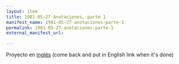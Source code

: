 ```yaml
---
layout: item
title: 1981-05-27 Anotaciones, parte 1
manifest_name: 1981-05-27-anotaciones-parte-1
permalink: 1981-05-27-anotaciones-parte-1
external_manifest_url: 

---
```

<!-- Add an essay or interpretive material below this line,
using HTML or markdown.  Do not modify this file above this line -->
Proyecto en <a href="https://lgsump.github.io/radio-venceremos-english/1981-05-20-annotations">inglés</a> (come back and put in English link when it's done)
<br>
